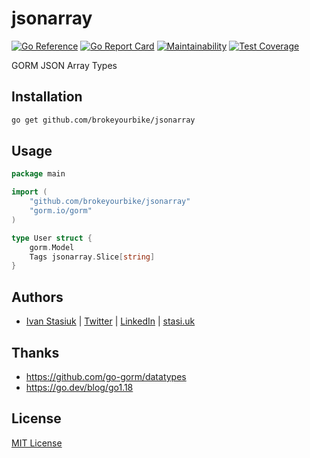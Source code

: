 # jsonarray

[![Go Reference](https://pkg.go.dev/badge/github.com/brokeyourbike/jsonarray.svg)](https://pkg.go.dev/github.com/brokeyourbike/jsonarray)
[![Go Report Card](https://goreportcard.com/badge/github.com/brokeyourbike/jsonarray)](https://goreportcard.com/report/github.com/brokeyourbike/jsonarray)
[![Maintainability](https://api.codeclimate.com/v1/badges/2e5b535a4edce1a5f803/maintainability)](https://codeclimate.com/github/brokeyourbike/jsonarray/maintainability)
[![Test Coverage](https://api.codeclimate.com/v1/badges/2e5b535a4edce1a5f803/test_coverage)](https://codeclimate.com/github/brokeyourbike/jsonarray/test_coverage)

GORM JSON Array Types

## Installation

```bash
go get github.com/brokeyourbike/jsonarray
```

## Usage

```go
package main

import (
    "github.com/brokeyourbike/jsonarray"
    "gorm.io/gorm"
)

type User struct {
    gorm.Model
    Tags jsonarray.Slice[string]
}
```

## Authors
- [Ivan Stasiuk](https://github.com/brokeyourbike) | [Twitter](https://twitter.com/brokeyourbike) | [LinkedIn](https://www.linkedin.com/in/brokeyourbike) | [stasi.uk](https://stasi.uk)

## Thanks

- https://github.com/go-gorm/datatypes
- https://go.dev/blog/go1.18

## License
[MIT License](https://github.com/glocurrency/jsonarray/blob/main/LICENSE)
